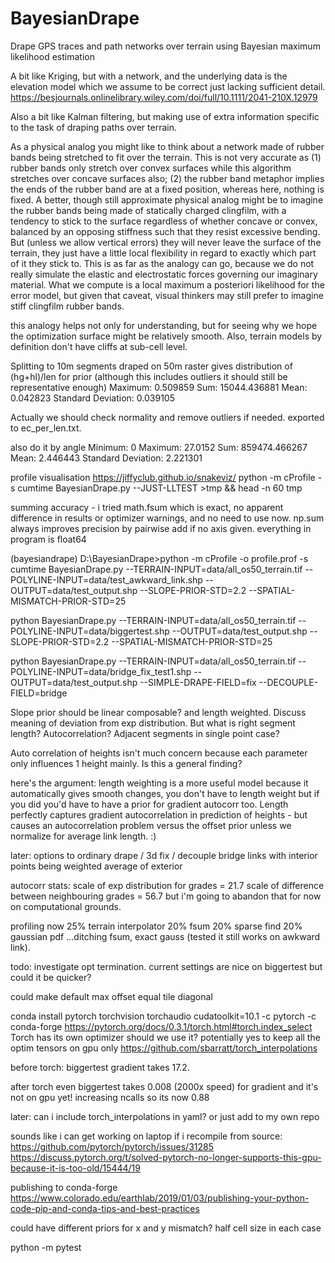# BayesianDrape
Drape GPS traces and path networks over terrain using Bayesian maximum likelihood estimation

A bit like Kriging, but with a network, and the underlying data is the elevation model which we assume to be correct just lacking sufficient detail.
https://besjournals.onlinelibrary.wiley.com/doi/full/10.1111/2041-210X.12979

Also a bit like Kalman filtering, but making use of extra information specific to the task of draping paths over terrain.

As a physical analog you might like to think about a network made of rubber bands being stretched to fit over the terrain. This is not very accurate as (1) rubber bands only stretch over convex surfaces while this algorithm stretches over concave surfaces also; (2) the rubber band metaphor implies the ends of the rubber band are at a fixed position, whereas here, nothing is fixed. A better, though still approximate physical analog might be to imagine the rubber bands being made of statically charged clingfilm, with a tendency to stick to the surface regardless of whether concave or convex, balanced by an opposing stiffness such that they resist excessive bending. But (unless we allow vertical errors) they will never leave the surface of the terrain, they just have a little local flexibility in regard to exactly which part of it they stick to. This is as far as the analogy can go, because we do not really simulate the elastic and electrostatic forces governing our imaginary material. What we compute is a local maximum a posteriori likelihood for the error model, but given that caveat, visual thinkers may still prefer to imagine stiff clingfilm rubber bands.

this analogy helps not only for understanding, but for seeing why we hope the optimization surface might be relatively smooth. Also, terrain models by definition don't have cliffs at sub-cell level.

Splitting to 10m segments draped on 50m raster gives distribution of (hg+hl)/len for prior (although this includes outliers it should still be representative enough)
Maximum:	0.509859
Sum:	15044.436881
Mean:	0.042823
Standard Deviation:	0.039105

Actually we should check normality and remove outliers if needed. exported to ec_per_len.txt.

also do it by angle
Minimum:	0
Maximum:	27.0152
Sum:	859474.466267
Mean:	2.446443
Standard Deviation:	2.221301


profile visualisation
https://jiffyclub.github.io/snakeviz/
python -m cProfile -s cumtime BayesianDrape.py  --JUST-LLTEST >tmp && head -n 60 tmp

summing accuracy - i tried math.fsum which is exact, no apparent difference in results or optimizer warnings, and no need to use now. np.sum always improves precision by pairwise add if no axis given. everything in program is float64

(bayesiandrape) D:\BayesianDrape>python -m cProfile -o profile.prof -s cumtime BayesianDrape.py --TERRAIN-INPUT=data/all_os50_terrain.tif --POLYLINE-INPUT=data/test_awkward_link.shp --OUTPUT=data/test_output.shp --SLOPE-PRIOR-STD=2.2 --SPATIAL-MISMATCH-PRIOR-STD=25

python BayesianDrape.py --TERRAIN-INPUT=data/all_os50_terrain.tif --POLYLINE-INPUT=data/biggertest.shp --OUTPUT=data/test_output.shp --SLOPE-PRIOR-STD=2.2 --SPATIAL-MISMATCH-PRIOR-STD=25

python BayesianDrape.py --TERRAIN-INPUT=data/all_os50_terrain.tif --POLYLINE-INPUT=data/bridge_fix_test1.shp --OUTPUT=data/test_output.shp --SIMPLE-DRAPE-FIELD=fix --DECOUPLE-FIELD=bridge

Slope prior should be linear composable?  and length weighted. Discuss meaning of deviation from exp distribution. But what is right segment length? Autocorrelation? Adjacent segments in single point case?

Auto correlation of heights isn't much concern because each parameter only influences 1 height mainly. Is this a general finding?

here's the argument: length weighting is a more useful model because it automatically gives smooth changes, you don't have to length weight but if you did you'd have to have a prior for gradient autocorr too. Length perfectly captures gradient autocorrelation in prediction of heights - but causes an autocorrelation problem versus the offset prior unless we normalize for average link length. :)


later: options to ordinary drape / 3d fix / decouple bridge links with interior points being weighted average of exterior

autocorr stats:
scale of exp distribution for grades = 21.7
scale of difference between neighbouring grades = 56.7
but i'm going to abandon that for now on computational grounds.


profiling now
25% terrain interpolator
20% fsum
20% sparse find
20% gaussian pdf
...ditching fsum, exact gauss (tested it still works on awkward link). 

todo: investigate opt termination. current settings are nice on biggertest but could it be quicker?


could make default max offset equal tile diagonal

conda install pytorch torchvision torchaudio cudatoolkit=10.1 -c pytorch -c conda-forge
https://pytorch.org/docs/0.3.1/torch.html#torch.index_select
Torch has its own optimizer should we use it? potentially yes to keep all the optim tensors on gpu only
https://github.com/sbarratt/torch_interpolations

before torch: biggertest gradient takes 17.2. 

after torch even biggertest takes 0.008 (2000x speed) for gradient and it's not on gpu yet! increasing ncalls so its now 0.88

later: can i include torch_interpolations in yaml? or just add to my own repo

sounds like i can get working on laptop if i recompile from source:
https://github.com/pytorch/pytorch/issues/31285
https://discuss.pytorch.org/t/solved-pytorch-no-longer-supports-this-gpu-because-it-is-too-old/15444/19


publishing to conda-forge
https://www.colorado.edu/earthlab/2019/01/03/publishing-your-python-code-pip-and-conda-tips-and-best-practices

could have different priors for x and y mismatch? half cell size in each case

python -m pytest